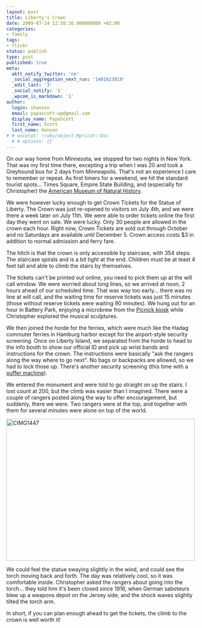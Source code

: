 ```yaml
---
layout: post
title: Liberty's Crown
date: 2009-07-24 12:58:16.000000000 +02:00
categories:
- family
tags:
- flickr
status: publish
type: post
published: true
meta:
  aktt_notify_twitter: 'no'
  _social_aggregation_next_run: '1401623019'
  _edit_last: '3'
  _social_notify: '1'
  _wpcom_is_markdown: '1'
author:
  login: shanson
  email: papascott-wp@gmail.com
  display_name: PapaScott
  first_name: Scott
  last_name: Hanson
# # excerpt: !ruby/object:Hpricot::Doc
  # # options: {}
---
```

<p>On our way home from Minnesota, we stopped for two nights in New York. That was my first time there, excepting a trip when I was 20 and took a Greyhound bus for 2 days from Minneapolis. That's not an experience I care to remember or repeat. As first timers for a weekend, we hit the standard tourist spots... Times Square, Empire State Building, and (especially for Christopher) the <a href="http://www.amnh.org/">American Museum of Natural History</a>.</p>
<p>We were however lucky enough to get Crown Tickets for the Statue of Liberty. The Crown was just re-opened to visitors on July 4th, and we were there a week later on July 11th. We were able to order tickets online the first day they went on sale. We were lucky. Only 30 people are allowed in the crown each hour. Right now, Crown Tickets are sold out through October and no Saturdays are available until December 5. Crown access costs $3 in addition to normal admission and ferry fare.</p>
<p>The hitch is that the crown is only accessible by staircase, with 354 steps. The staircase spirals and is a bit tight at the end. Children must be at least 4 feet tall and able to climb the stairs by themselves.</p>
<p>The tickets can't be printed out online, you need to pick them up at the will call window. We were worried about long lines, so we arrived at noon, 2 hours ahead of our scheduled time. That was way too early... there was no line at will call, and the waiting time for reserve tickets was just 15 minutes (those without reserve tickets were waiting 90 minutes). We hung out for an hour in Battery Park, enjoying a microbrew from the <a href="http://mypicnick.com/">Picnick kiosk</a> while Christopher explored the musical sculptures.</p>
<p>We then joined the horde for the ferries, which were much like the Hadag commuter ferries in Hamburg harbor except for the airport-style security screening. Once on Liberty Island, we separated from the horde to head to the info booth to show our official ID and pick up wrist bands and instructions for the crown. The instructions were basically "ask the rangers along the way where to go next". No bags or backpacks are allowed, so we had to lock those up. There's another security screening (this time with a <a href="http://en.wikipedia.org/wiki/Puffer_Machine">puffer machine</a>).</p>
<p>We entered the monument and were told to go straight on up the stairs. I lost count at 200, but the climb was easier than I imagined. There were a couple of rangers posted along the way to offer encouragement, but suddenly, there we were. Two rangers were at the top, and together with them for several minutes were alone on top of the world.</p>
<p><a href="http://www.flickr.com/photos/51035717986@N01/3752458049" title="View 'CIMG1447' on Flickr.com"><img src="https://farm3.static.flickr.com/2594/3752458049_26719d2cfe.jpg" alt="CIMG1447" border="0" width="500" height="375" /></a></p>
<p>We could feel the statue swaying slightly in the wind, and could see the torch moving back and forth. The day was relatively cool, so it was comfortable inside. Christopher asked the rangers about going into the torch... they told him it's been closed since 1916, when German saboteurs blew up a weapons depot on the Jersey side, and the shock waves slightly tilted the torch arm.</p>
<p>In short, if you can plan enough ahead to get the tickets, the climb to the crown is well worth it!</p>
